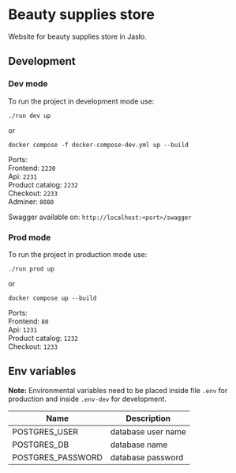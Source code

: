 # Beauty supplies store

Website for beauty supplies store in Jasło.

## Development

### **Dev mode**

To run the project in development mode use:

```
./run dev up
```

or

```
docker compose -f docker-compose-dev.yml up --build
```

Ports:  
Frontend: `2230`  
Api: `2231`  
Product catalog: `2232`  
Checkout: `2233`  
Adminer: `8080`

Swagger available on: `http://localhost:<port>/swagger`

### **Prod mode**

To run the project in production mode use:

```
./run prod up
```

or

```
docker compose up --build
```

Ports:  
Frontend: `80`  
Api: `1231`  
Product catalog: `1232`  
Checkout: `1233`

## Env variables

**Note:** Environmental variables need to be placed inside file `.env` for production and inside `.env-dev` for development.

| Name              | Description        |
| ----------------- | ------------------ |
| POSTGRES_USER     | database user name |
| POSTGRES_DB       | database name      |
| POSTGRES_PASSWORD | database password  |
